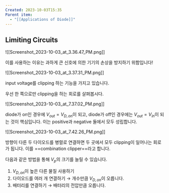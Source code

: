 ```yaml
---
Created: 2023-10-03T15:35
Parent item:
  - "[[Applications of Diode]]"
---
```

## Limiting Circuits

![[Screenshot_2023-10-03_at_3.36.47_PM.png]]

이를 사용하는 이유는 과하게 큰 신호에 의한 기기의 손상을 방지하기 위함입니다!

![[Screenshot_2023-10-03_at_3.37.31_PM.png]]

input voltage를 clipping 하는 기능을 가지고 있습니다.

우선 한 쪽으로만 clipping을 하는 회로를 살펴봅시다.

![[Screenshot_2023-10-03_at_7.37.02_PM.png]]

diode가 on인 경우에 $V_{out}=V_{D,on}$﻿이 되고, diode가 off인 경우에는 $V_{out} = V_{in}$﻿이 되는 것이 핵심입니다. 이는 positive과 negative 둘에서 모두 성립합니다.

![[Screenshot_2023-10-03_at_7.42.26_PM.png]]

방향이 다른 두 다이오드를 병렬로 연결하면 두 곳에서 모두 clipping이 일어나는 회로가 됩니다. 이를 ==combination clipper==라고 합니다.

다음과 같은 방법을 통해 $V_p$﻿의 크기를 늘릴 수 있습니다.

1. $V_{D,on}$﻿이 높은 다른 물질 사용하기
2. 다이오드를 여러 개 연결하기 → 개수만큼 $V_{D,on}$﻿이 오릅니다.
3. 배터리를 연결하기 → 배터리의 전압만큼 오릅니다.